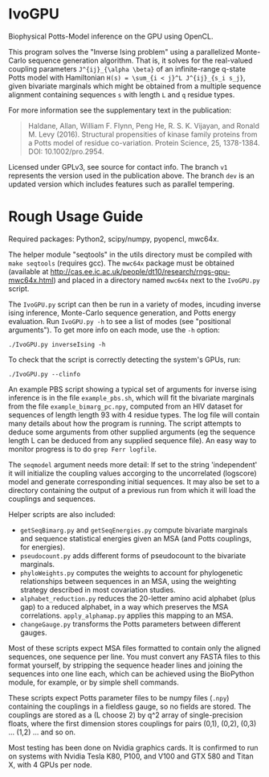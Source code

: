 IvoGPU
======

Biophysical Potts-Model inference on the GPU using OpenCL.

This program solves the "Inverse Ising problem" using a parallelized Monte-Carlo sequence generation algorithm. That is, it solves for the real-valued coupling parameters `J^{ij}_{\alpha \beta}` of an infinite-range q-state Potts model with Hamiltonian `H(s) = \sum_{i < j}^L J^{ij}_{s_i s_j}`, given bivariate marginals which might be obtained from a multiple sequence alignment containing sequences `s` with length `L` and `q` residue types.

For more information see the supplementary text in the publication:

> Haldane, Allan, William F. Flynn, Peng He, R. S. K. Vijayan, and Ronald M. Levy (2016). 
> Structural propensities of kinase family proteins from a Potts model of residue co-variation. 
> Protein Science, 25, 1378-1384. DOI: 10.1002/pro.2954.

Licensed under GPLv3, see source for contact info. The branch `v1` represents the version used in the publication above. The branch `dev` is an updated version which includes features such as parallel tempering.

Rough Usage Guide
=================

Required packages: Python2, scipy/numpy, pyopencl, mwc64x.

The helper module "seqtools" in the utils directory must be compiled with `make seqtools` (requires gcc).  The `mwc64x` package must be obtained (available at http://cas.ee.ic.ac.uk/people/dt10/research/rngs-gpu-mwc64x.html) and placed in a directory named `mwc64x` next to the `IvoGPU.py` script.

The `IvoGPU.py` script can then be run in a variety of modes, incuding inverse ising inference, Monte-Carlo sequence generation, and Potts energy evaluation. Run `IvoGPU.py -h` to see a list of modes (see "positional arguments"). To get more info on each mode, use the `-h` option:

    ./IvoGPU.py inverseIsing -h

To check that the script is correctly detecting the system's GPUs, run:

    ./IvoGPU.py --clinfo

An example PBS script showing a typical set of arguments for inverse ising inference is in the file `example_pbs.sh`, which will fit the bivariate marginals from the file `example_bimarg_pc.npy`, computed from an HIV dataset for sequences of length length 93 with 4 residue types. The log file will contain many details about how the program is running. The script attempts to deduce some arguments from other supplied arguments (eg the sequence length L can be deduced from any supplied sequence file). An easy way to monitor progress is to do `grep Ferr logfile`.

The `seqmodel` argument needs more detail: If set to the string 'independent' it will initialize the coupling values accorging to the uncorrelated (logscore) model and generate corresponding initial sequences. It may also be set to a directory containing the output of a previous run from which it will load the couplings and sequences. 

Helper scripts are also included: 
 * `getSeqBimarg.py` and `getSeqEnergies.py` compute bivariate marginals and sequence statistical energies given an MSA (and Potts couplings, for energies).
 * `pseudocount.py` adds different forms of pseudocount to the bivariate marginals.
 * `phyloWeights.py` computes the weights to account for phylogenetic relationships between sequences in an MSA, using the weighting strategy described in most covariation studies.
 * `alphabet_reduction.py` reduces the 20-letter amino acid alphabet (plus gap) to a reduced alphabet, in a way which preserves the MSA correlations. `apply_alphamap.py` applies this mapping to an MSA.
 * `changeGauge.py` transforms the Potts parameters between different gauges.

Most of these scripts expect MSA files formatted to contain only the aligned sequences, one sequence per line. You must convert any FASTA files to this format yourself, by stripping the sequence header lines and joining the sequences into one line each, which can be achieved using the BioPython module, for example, or by simple shell commands. 

These scripts expect Potts parameter files to be numpy files (`.npy`) containing the couplings in a fieldless gauge, so no fields are stored. The couplings are stored as a (L choose 2) by q^2 array of single-precision floats, where the first dimension stores couplings for pairs (0,1), (0,2), (0,3) ... (1,2) ... and so on.

Most testing has been done on Nvidia graphics cards. It is confirmed to run on systems with Nvidia Tesla K80, P100, and V100 and GTX 580 and Titan X, with 4 GPUs per node.
